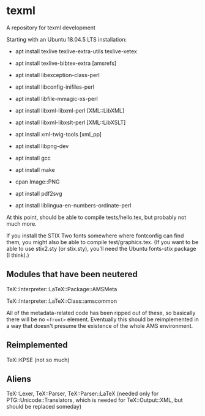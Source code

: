 # texml
A repository for texml development

Starting with an Ubuntu 18.04.5 LTS installation:

* apt install texlive texlive-extra-utils texlive-xetex

* apt install texlive-bibtex-extra [amsrefs]

* apt install libexception-class-perl

* apt install libconfig-inifiles-perl

* apt install libfile-mmagic-xs-perl

* apt install libxml-libxml-perl [XML::LibXML]

* apt install libxml-libxslt-perl [XML::LibXSLT]

* apt install xml-twig-tools [xml_pp]

* apt install libpng-dev

* apt install gcc

* apt install make

* cpan Image::PNG

* apt install pdf2svg

* apt install liblingua-en-numbers-ordinate-perl

At this point, should be able to compile tests/hello.tex, but probably
not much more.

If you install the STIX Two fonts somewhere where fontconfig can find
them, you might also be able to compile test/graphics.tex.  (If you
want to be able to use stix2.sty (or stix.sty), you'll need the Ubuntu
fonts-stix package (I think).)

## Modules that have been neutered

TeX::Interpreter::LaTeX::Package::AMSMeta

TeX::Interpreter::LaTeX::Class::amscommon

All of the metadata-related code has been ripped out of these, so
basically there will be no `<front>` element.  Eventually this should
be reimplemented in a way that doesn't presume the existence of the
whole AMS environment.

## Reimplemented

TeX::KPSE (not so much)

## Aliens

TeX::Lexer, TeX::Parser, TeX::Parser::LaTeX (needed only for
PTG::Unicode::Translators, which is needed for TeX::Output::XML, but
should be replaced someday)
